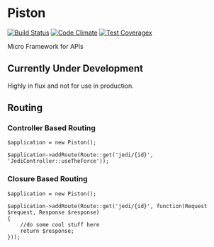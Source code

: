 # Piston

[![Build Status](https://travis-ci.org/refinery29/piston.svg?branch=master)](https://travis-ci.org/refinery29/piston) [![Code Climate](https://codeclimate.com/github/refinery29/piston/badges/gpa.svg)](https://codeclimate.com/github/refinery29/piston) [![Test Coveragex](https://codeclimate.com/github/refinery29/piston/badges/coverage.svg)](https://codeclimate.com/github/refinery29/piston/coverage)

Micro Framework for APIs

## Currently Under Development
Highly in flux and not for use in production. 

## Routing

### Controller Based Routing

```
$application = new Piston();

$application->addRoute(Route::get('jedi/{id}', 'JediController::useTheForce'));

```

### Closure Based Routing

```
$application = new Piston();

$application->addRoute(Route::get('jedi/{id}', function(Request $request, Response $response)
{
    //do some cool stuff here
    return $response;
}));

```
